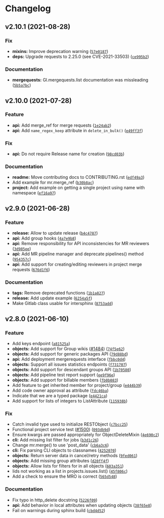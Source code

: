 # Changelog

<!--next-version-placeholder-->

## v2.10.1 (2021-08-28)
### Fix
* **mixins:** Improve deprecation warning ([`57e0187`](https://github.com/python-gitlab/python-gitlab/commit/57e018772492a8522b37d438d722c643594cf580))
* **deps:** Upgrade requests to 2.25.0 (see CVE-2021-33503) ([`ce995b2`](https://github.com/python-gitlab/python-gitlab/commit/ce995b256423a0c5619e2a6c0d88e917aad315ba))

### Documentation
* **mergequests:** Gl.mergequests.list documentation was missleading ([`5b5a7bc`](https://github.com/python-gitlab/python-gitlab/commit/5b5a7bcc70a4ddd621cbd59e134e7004ad2d9ab9))

## v2.10.0 (2021-07-28)
### Feature
* **api:** Add merge_ref for merge requests ([`1e24ab2`](https://github.com/python-gitlab/python-gitlab/commit/1e24ab247cc783ae240e94f6cb379fef1e743a52))
* **api:** Add `name_regex_keep` attribute in `delete_in_bulk()` ([`e49ff3f`](https://github.com/python-gitlab/python-gitlab/commit/e49ff3f868cbab7ff81115f458840b5f6d27d96c))

### Fix
* **api:** Do not require Release name for creation ([`98cd03b`](https://github.com/python-gitlab/python-gitlab/commit/98cd03b7a3085356b5f0f4fcdb7dc729b682f481))

### Documentation
* **readme:** Move contributing docs to CONTRIBUTING.rst ([`edf49a3`](https://github.com/python-gitlab/python-gitlab/commit/edf49a3d855b1ce4e2bd8a7038b7444ff0ab5fdc))
* Add example for mr.merge_ref ([`b30b8ac`](https://github.com/python-gitlab/python-gitlab/commit/b30b8ac27d98ed0a45a13775645d77b76e828f95))
* **project:** Add example on getting a single project using name with namespace ([`ef16a97`](https://github.com/python-gitlab/python-gitlab/commit/ef16a979031a77155907f4160e4f5e159d839737))

## v2.9.0 (2021-06-28)
### Feature
* **release:** Allow to update release ([`b4c4787`](https://github.com/python-gitlab/python-gitlab/commit/b4c4787af54d9db6c1f9e61154be5db9d46de3dd))
* **api:** Add group hooks ([`4a7e9b8`](https://github.com/python-gitlab/python-gitlab/commit/4a7e9b86aa348b72925bce3af1e5d988b8ce3439))
* **api:** Remove responsibility for API inconsistencies for MR reviewers ([`3d985ee`](https://github.com/python-gitlab/python-gitlab/commit/3d985ee8cdd5d27585678f8fbb3eb549818a78eb))
* **api:** Add MR pipeline manager and deprecate pipelines() method ([`954357c`](https://github.com/python-gitlab/python-gitlab/commit/954357c49963ef51945c81c41fd4345002f9fb98))
* **api:** Add support for creating/editing reviewers in project merge requests ([`676d1f6`](https://github.com/python-gitlab/python-gitlab/commit/676d1f6565617a28ee84eae20e945f23aaf3d86f))

### Documentation
* **tags:** Remove deprecated functions ([`1b1a827`](https://github.com/python-gitlab/python-gitlab/commit/1b1a827dd40b489fdacdf0a15b0e17a1a117df40))
* **release:** Add update example ([`6254a5f`](https://github.com/python-gitlab/python-gitlab/commit/6254a5ff6f43bd7d0a26dead304465adf1bd0886))
* Make Gitlab class usable for intersphinx ([`8753add`](https://github.com/python-gitlab/python-gitlab/commit/8753add72061ea01c508a42d16a27388b1d92677))

## v2.8.0 (2021-06-10)
### Feature
* Add keys endpoint ([`a81525a`](https://github.com/python-gitlab/python-gitlab/commit/a81525a2377aaed797af0706b00be7f5d8616d22))
* **objects:** Add support for Group wikis ([#1484](https://github.com/python-gitlab/python-gitlab/issues/1484)) ([`74f5e62`](https://github.com/python-gitlab/python-gitlab/commit/74f5e62ef5bfffc7ba21494d05dbead60b59ecf0))
* **objects:** Add support for generic packages API ([`79d88bd`](https://github.com/python-gitlab/python-gitlab/commit/79d88bde9e5e6c33029e4a9f26c97404e6a7a874))
* **api:** Add deployment mergerequests interface ([`fbbc0d4`](https://github.com/python-gitlab/python-gitlab/commit/fbbc0d400015d7366952a66e4401215adff709f0))
* **objects:** Support all issues statistics endpoints ([`f731707`](https://github.com/python-gitlab/python-gitlab/commit/f731707f076264ebea65afc814e4aca798970953))
* **objects:** Add support for descendant groups API ([`1b70580`](https://github.com/python-gitlab/python-gitlab/commit/1b70580020825adf2d1f8c37803bc4655a97be41))
* **objects:** Add pipeline test report support ([`ee9f96e`](https://github.com/python-gitlab/python-gitlab/commit/ee9f96e61ab5da0ecf469c21cccaafc89130a896))
* **objects:** Add support for billable members ([`fb0b083`](https://github.com/python-gitlab/python-gitlab/commit/fb0b083a0e536a6abab25c9ad377770cc4290fe9))
* Add feature to get inherited member for project/group ([`e444b39`](https://github.com/python-gitlab/python-gitlab/commit/e444b39f9423b4a4c85cdb199afbad987df026f1))
* Add code owner approval as attribute ([`fdc46ba`](https://github.com/python-gitlab/python-gitlab/commit/fdc46baca447e042d3b0a4542970f9758c62e7b7))
* Indicate that we are a typed package ([`e4421ca`](https://github.com/python-gitlab/python-gitlab/commit/e4421caafeeb0236df19fe7b9233300727e1933b))
* Add support for lists of integers to ListAttribute ([`115938b`](https://github.com/python-gitlab/python-gitlab/commit/115938b3e5adf9a2fb5ecbfb34d9c92bf788035e))

### Fix
* Catch invalid type used to initialize RESTObject ([`c7bcc25`](https://github.com/python-gitlab/python-gitlab/commit/c7bcc25a361f9df440f9c972672e5eec3b057625))
* Functional project service test ([#1500](https://github.com/python-gitlab/python-gitlab/issues/1500)) ([`093db9d`](https://github.com/python-gitlab/python-gitlab/commit/093db9d129e0a113995501755ab57a04e461c745))
* Ensure kwargs are passed appropriately for ObjectDeleteMixin ([`4e690c2`](https://github.com/python-gitlab/python-gitlab/commit/4e690c256fc091ddf1649e48dbbf0b40cc5e6b95))
* **cli:** Add missing list filter for jobs ([`b3d1c26`](https://github.com/python-gitlab/python-gitlab/commit/b3d1c267cbe6885ee41b3c688d82890bb2e27316))
* Change mr.merge() to use 'post_data' ([`cb6a3c6`](https://github.com/python-gitlab/python-gitlab/commit/cb6a3c672b9b162f7320c532410713576fbd1cdc))
* **cli:** Fix parsing CLI objects to classnames ([`4252070`](https://github.com/python-gitlab/python-gitlab/commit/42520705a97289ac895a6b110d34d6c115e45500))
* **objects:** Return server data in cancel/retry methods ([`9fed061`](https://github.com/python-gitlab/python-gitlab/commit/9fed06116bfe5df79e6ac5be86ae61017f9a2f57))
* **objects:** Add missing group attributes ([`d20ff4f`](https://github.com/python-gitlab/python-gitlab/commit/d20ff4ff7427519c8abccf53e3213e8929905441))
* **objects:** Allow lists for filters for in all objects ([`603a351`](https://github.com/python-gitlab/python-gitlab/commit/603a351c71196a7f516367fbf90519f9452f3c55))
* Iids not working as a list in projects.issues.list() ([`45f806c`](https://github.com/python-gitlab/python-gitlab/commit/45f806c7a7354592befe58a76b7e33a6d5d0fe6e))
* Add a check to ensure the MRO is correct ([`565d548`](https://github.com/python-gitlab/python-gitlab/commit/565d5488b779de19a720d7a904c6fc14c394a4b9))

### Documentation
* Fix typo in http_delete docstring ([`5226f09`](https://github.com/python-gitlab/python-gitlab/commit/5226f095c39985d04c34e7703d60814e74be96f8))
* **api:** Add behavior in local attributes when updating objects ([`38f65e8`](https://github.com/python-gitlab/python-gitlab/commit/38f65e8e9994f58bdc74fe2e0e9b971fc3edf723))
* Fail on  warnings during sphinx build ([`cbd4d52`](https://github.com/python-gitlab/python-gitlab/commit/cbd4d52b11150594ec29b1ce52348c1086a778c8))

